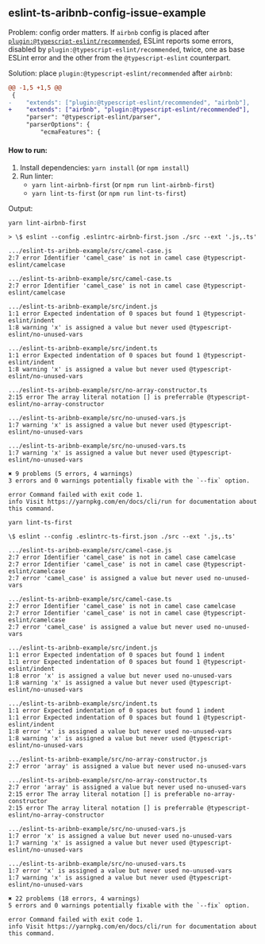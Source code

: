 ## eslint-ts-aribnb-config-issue-example

Problem: config order matters. If `airbnb` config is placed after [`plugin:@typescript-eslint/recommended`](https://github.com/typescript-eslint/typescript-eslint/blob/61c60dc047da680b8cc74943c52c33562942c95a/packages/eslint-plugin/src/configs/recommended.json), ESLint reports some errors, disabled by `plugin:@typescript-eslint/recommended`, twice, one as base ESLint error and the other from the `@typescript-eslint` counterpart.

Solution: place `plugin:@typescript-eslint/recommended` after `airbnb`:

```patch
@@ -1,5 +1,5 @@
 {
-    "extends": ["plugin:@typescript-eslint/recommended", "airbnb"],
+    "extends": ["airbnb", "plugin:@typescript-eslint/recommended"],
     "parser": "@typescript-eslint/parser",
     "parserOptions": {
         "ecmaFeatures": {
```

#### How to run:

1. Install dependencies: `yarn install` (or `npm install`)
2. Run linter:
    - `yarn lint-airbnb-first` (or `npm run lint-airbnb-first`)
    - `yarn lint-ts-first` (or `npm run lint-ts-first`)

Output:

`yarn lint-airbnb-first`

```
> \$ eslint --config .eslintrc-airbnb-first.json ./src --ext '.js,.ts'

.../eslint-ts-aribnb-example/src/camel-case.js
2:7 error Identifier 'camel_case' is not in camel case @typescript-eslint/camelcase

.../eslint-ts-aribnb-example/src/camel-case.ts
2:7 error Identifier 'camel_case' is not in camel case @typescript-eslint/camelcase

.../eslint-ts-aribnb-example/src/indent.js
1:1 error Expected indentation of 0 spaces but found 1 @typescript-eslint/indent
1:8 warning 'x' is assigned a value but never used @typescript-eslint/no-unused-vars

.../eslint-ts-aribnb-example/src/indent.ts
1:1 error Expected indentation of 0 spaces but found 1 @typescript-eslint/indent
1:8 warning 'x' is assigned a value but never used @typescript-eslint/no-unused-vars

.../eslint-ts-aribnb-example/src/no-array-constructor.ts
2:15 error The array literal notation [] is preferrable @typescript-eslint/no-array-constructor

.../eslint-ts-aribnb-example/src/no-unused-vars.js
1:7 warning 'x' is assigned a value but never used @typescript-eslint/no-unused-vars

.../eslint-ts-aribnb-example/src/no-unused-vars.ts
1:7 warning 'x' is assigned a value but never used @typescript-eslint/no-unused-vars

✖ 9 problems (5 errors, 4 warnings)
3 errors and 0 warnings potentially fixable with the `--fix` option.

error Command failed with exit code 1.
info Visit https://yarnpkg.com/en/docs/cli/run for documentation about this command.
```

`yarn lint-ts-first`

```
\$ eslint --config .eslintrc-ts-first.json ./src --ext '.js,.ts'

.../eslint-ts-aribnb-example/src/camel-case.js
2:7 error Identifier 'camel_case' is not in camel case camelcase
2:7 error Identifier 'camel_case' is not in camel case @typescript-eslint/camelcase
2:7 error 'camel_case' is assigned a value but never used no-unused-vars

.../eslint-ts-aribnb-example/src/camel-case.ts
2:7 error Identifier 'camel_case' is not in camel case camelcase
2:7 error Identifier 'camel_case' is not in camel case @typescript-eslint/camelcase
2:7 error 'camel_case' is assigned a value but never used no-unused-vars

.../eslint-ts-aribnb-example/src/indent.js
1:1 error Expected indentation of 0 spaces but found 1 indent
1:1 error Expected indentation of 0 spaces but found 1 @typescript-eslint/indent
1:8 error 'x' is assigned a value but never used no-unused-vars
1:8 warning 'x' is assigned a value but never used @typescript-eslint/no-unused-vars

.../eslint-ts-aribnb-example/src/indent.ts
1:1 error Expected indentation of 0 spaces but found 1 indent
1:1 error Expected indentation of 0 spaces but found 1 @typescript-eslint/indent
1:8 error 'x' is assigned a value but never used no-unused-vars
1:8 warning 'x' is assigned a value but never used @typescript-eslint/no-unused-vars

.../eslint-ts-aribnb-example/src/no-array-constructor.js
2:7 error 'array' is assigned a value but never used no-unused-vars

.../eslint-ts-aribnb-example/src/no-array-constructor.ts
2:7 error 'array' is assigned a value but never used no-unused-vars
2:15 error The array literal notation [] is preferable no-array-constructor
2:15 error The array literal notation [] is preferrable @typescript-eslint/no-array-constructor

.../eslint-ts-aribnb-example/src/no-unused-vars.js
1:7 error 'x' is assigned a value but never used no-unused-vars
1:7 warning 'x' is assigned a value but never used @typescript-eslint/no-unused-vars

.../eslint-ts-aribnb-example/src/no-unused-vars.ts
1:7 error 'x' is assigned a value but never used no-unused-vars
1:7 warning 'x' is assigned a value but never used @typescript-eslint/no-unused-vars

✖ 22 problems (18 errors, 4 warnings)
5 errors and 0 warnings potentially fixable with the `--fix` option.

error Command failed with exit code 1.
info Visit https://yarnpkg.com/en/docs/cli/run for documentation about this command.
```
